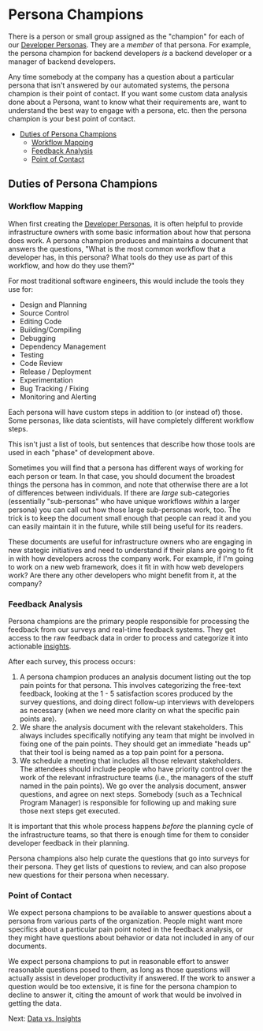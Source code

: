 # Persona Champions

There is a person or small group assigned as the "champion" for each of our
[Developer Personas](persona-champions.md). They are a _member_ of that persona.
For example, the persona champion for backend developers _is_ a backend
developer or a manager of backend developers.

Any time somebody at the company has a question about a particular persona that
isn't answered by our automated systems, the persona champion is their point of
contact. If you want some custom data analysis done about a Persona, want to
know what their requirements are, want to understand the best way to engage with
a persona, etc. then the persona champion is your best point of contact.

- [Duties of Persona Champions](#duties-of-persona-champions)
  - [Workflow Mapping](#workflow-mapping)
  - [Feedback Analysis](#feedback-analysis)
  - [Point of Contact](#point-of-contact)

## Duties of Persona Champions

### Workflow Mapping

When first creating the [Developer Personas](developer-personas.md), it is often
helpful to provide infrastructure owners with some basic information about how
that persona does work. A persona champion produces and maintains a document
that answers the questions, "What is the most common workflow that a developer
has, in this persona? What tools do they use as part of this workflow, and how
do they use them?"

For most traditional software engineers, this would include the tools they use
for:

* Design and Planning
* Source Control
* Editing Code
* Building/Compiling
* Debugging
* Dependency Management
* Testing
* Code Review
* Release / Deployment
* Experimentation
* Bug Tracking / Fixing
* Monitoring and Alerting

Each persona will have custom steps in addition to (or instead of) those. Some
personas, like data scientists, will have completely different workflow steps.

This isn't just a list of tools, but sentences that describe how those tools are
used in each "phase" of development above.

Sometimes you will find that a persona has different ways of working for each
person or team. In that case, you should document the broadest things the
persona has in common, and note that otherwise there are a lot of differences
between individuals. If there are _large_ sub-categories (essentially
"sub-personas" who have unique workflows _within_ a larger persona) you can call
out how those large sub-personas work, too. The trick is to keep the document
small enough that people can read it and you can easily maintain it in the
future, while still being useful for its readers.

These documents are useful for infrastructure owners who are engaging in new
stategic initiatives and need to understand if their plans are going to fit in
with how developers across the company work. For example, if I'm going to work
on a new web framework, does it fit in with how web developers work? Are there
any other developers who might benefit from it, at the company?

### Feedback Analysis

Persona champions are the primary people responsible for processing the feedback
from our surveys and real-time feedback systems. They get access to the raw
feedback data in order to process and categorize it into actionable
[insights](data-vs-insights.md).

After each survey, this process occurs:

1. A persona champion produces an analysis document listing out the top pain
   points for that persona. This involves categorizing the free-text feedback,
   looking at the 1 - 5 satisfaction scores produced by the survey questions,
   and doing direct follow-up interviews with developers as necessary (when we
   need more clarity on what the specific pain points are).
2. We share the analysis document with the relevant stakeholders. This always
   includes specifically notifying any team that might be involved in fixing one
   of the pain points. They should get an immediate "heads up" that their tool
   is being named as a top pain point for a persona.
3. We schedule a meeting that includes all those relevant stakeholders. The
   attendees should include people who have priority control over the work of
   the relevant infrastructure teams (i.e., the managers of the stuff named in
   the pain points). We go over the analysis document, answer questions, and
   agree on next steps. Somebody (such as a Technical Program Manager) is
   responsible for following up and making sure those next steps get executed.

It is important that this whole process happens _before_ the planning cycle of
the infrastructure teams, so that there is enough time for them to consider
developer feedback in their planning.

Persona champions also help curate the questions that go into surveys for their
persona. They get lists of questions to review, and can also propose new
questions for their persona when necessary.

### Point of Contact

We expect persona champions to be available to answer questions about a persona
from various parts of the organization. People might want more specifics about a
particular pain point noted in the feedback analysis, or they might have
questions about behavior or data not included in any of our documents. 

We expect persona champions to put in reasonable effort to answer reasonable
questions posed to them, as long as those questions will actually assist in
developer productivity if answered. If the work to answer a question would be
too extensive, it is fine for the persona champion to decline to answer it,
citing the amount of work that would be involved in getting the data.

Next: [Data vs. Insights](data-vs-insights.md)

